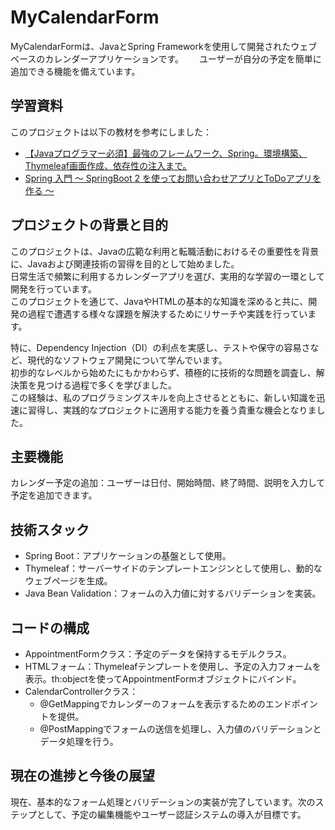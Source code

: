 # MyCalendarForm
MyCalendarFormは、JavaとSpring Frameworkを使用して開発されたウェブベースのカレンダーアプリケーションです。　　
ユーザーが自分の予定を簡単に追加できる機能を備えています。　　

## 学習資料
このプロジェクトは以下の教材を参考にしました：
- [【Javaプログラマー必須】最強のフレームワーク、Spring。環境構築、Thymeleaf画面作成、依存性の注入まで。](https://www.udemy.com/course/javaspringdi/)　　
- [Spring 入門 ～ SpringBoot 2 を使ってお問い合わせアプリとToDoアプリを作る ～](https://www.udemy.com/course/java_spring_beginner/)　　

## プロジェクトの背景と目的
このプロジェクトは、Javaの広範な利用と転職活動におけるその重要性を背景に、Javaおよび関連技術の習得を目的として始めました。  
日常生活で頻繁に利用するカレンダーアプリを選び、実用的な学習の一環として開発を行っています。  
このプロジェクトを通じて、JavaやHTMLの基本的な知識を深めると共に、開発の過程で遭遇する様々な課題を解決するためにリサーチや実践を行っています。  
  
特に、Dependency Injection（DI）の利点を実感し、テストや保守の容易さなど、現代的なソフトウェア開発について学んでいます。  
初歩的なレベルから始めたにもかかわらず、積極的に技術的な問題を調査し、解決策を見つける過程で多くを学びました。  
この経験は、私のプログラミングスキルを向上させるとともに、新しい知識を迅速に習得し、実践的なプロジェクトに適用する能力を養う貴重な機会となりました。  


## 主要機能  
カレンダー予定の追加：ユーザーは日付、開始時間、終了時間、説明を入力して予定を追加できます。  
  
## 技術スタック  
- Spring Boot：アプリケーションの基盤として使用。  
- Thymeleaf：サーバーサイドのテンプレートエンジンとして使用し、動的なウェブページを生成。  
- Java Bean Validation：フォームの入力値に対するバリデーションを実装。  

## コードの構成
- AppointmentFormクラス：予定のデータを保持するモデルクラス。
- HTMLフォーム：Thymeleafテンプレートを使用し、予定の入力フォームを表示。th:objectを使ってAppointmentFormオブジェクトにバインド。
- CalendarControllerクラス：  
  * @GetMappingでカレンダーのフォームを表示するためのエンドポイントを提供。
  * @PostMappingでフォームの送信を処理し、入力値のバリデーションとデータ処理を行う。  

## 現在の進捗と今後の展望
現在、基本的なフォーム処理とバリデーションの実装が完了しています。次のステップとして、予定の編集機能やユーザー認証システムの導入が目標です。
